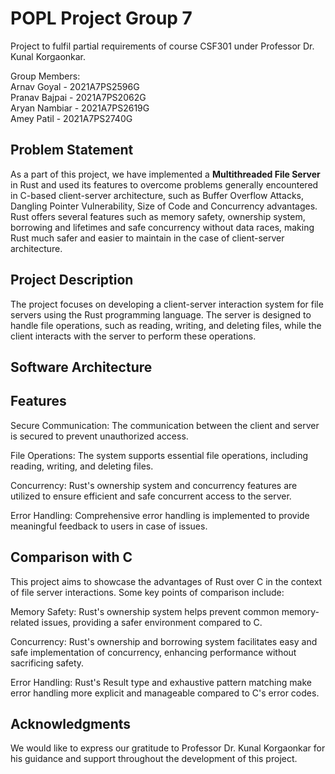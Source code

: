# POPL Project Group 7
Project to fulfil partial requirements of course CSF301 under Professor Dr. Kunal Korgaonkar.

Group Members:  
Arnav Goyal - 2021A7PS2596G  
Pranav Bajpai - 2021A7PS2062G  
Aryan Nambiar - 2021A7PS2619G  
Amey Patil - 2021A7PS2740G  

## Problem Statement

As a part of this project, we have implemented a **Multithreaded File Server** in Rust and used its features to overcome problems generally encountered in C-based client-server architecture, such as Buffer Overflow Attacks, Dangling Pointer Vulnerability, Size of Code and Concurrency advantages.  
Rust offers several features such as memory safety, ownership system, borrowing and lifetimes and safe concurrency without data races, making Rust much safer and easier to maintain in the case of client-server architecture.

## Project Description

The project focuses on developing a client-server interaction system for file servers using the Rust programming language. The server is designed to handle file operations, such as reading, writing, and deleting files, while the client interacts with the server to perform these operations.

## Software Architecture  


## Features
Secure Communication: The communication between the client and server is secured to prevent unauthorized access.

File Operations: The system supports essential file operations, including reading, writing, and deleting files.

Concurrency: Rust's ownership system and concurrency features are utilized to ensure efficient and safe concurrent access to the server.

Error Handling: Comprehensive error handling is implemented to provide meaningful feedback to users in case of issues.

## Comparison with C

This project aims to showcase the advantages of Rust over C in the context of file server interactions. Some key points of comparison include:

Memory Safety: Rust's ownership system helps prevent common memory-related issues, providing a safer environment compared to C.

Concurrency: Rust's ownership and borrowing system facilitates easy and safe implementation of concurrency, enhancing performance without sacrificing safety.

Error Handling: Rust's Result type and exhaustive pattern matching make error handling more explicit and manageable compared to C's error codes.

## Acknowledgments
We would like to express our gratitude to Professor Dr. Kunal Korgaonkar for his guidance and support throughout the development of this project.

